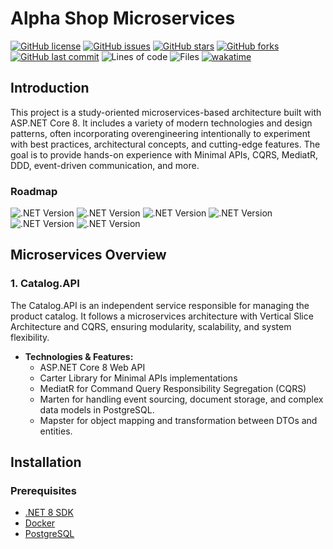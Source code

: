 # Alpha Shop Microservices
[![GitHub license](https://img.shields.io/github/license/ricardocardoso-dev/AlphaShopMicroservices?color=brightgreen)](https://github.com/ricardocardoso-dev/AlphaShopMicroservices/blob/main/LICENSE)
[![GitHub issues](https://img.shields.io/github/issues/ricardocardoso-dev/AlphaShopMicroservices?color=brightgreen)](https://github.com/ricardocardoso-dev/AlphaShopMicroservices/issues)
[![GitHub stars](https://img.shields.io/github/stars/ricardocardoso-dev/AlphaShopMicroservices?color=brightgreen)](https://github.com/ricardocardoso-dev/AlphaShopMicroservices/stargazers)
[![GitHub forks](https://img.shields.io/github/forks/ricardocardoso-dev/AlphaShopMicroservices?color=brightgreen)](https://github.com/ricardocardoso-dev/AlphaShopMicroservices/network)
[![GitHub last commit](https://img.shields.io/github/last-commit/ricardocardoso-dev/AlphaShopMicroservices?color=brightgreen)](https://github.com/ricardocardoso-dev/AlphaShopMicroservices/commits/main)
![Lines of code](https://tokei.rs/b1/github/ricardocardoso-dev/AlphaShopMicroservices?category=code)
![Files](https://tokei.rs/b1/github/ricardocardoso-dev/AlphaShopMicroservices?category=files)
[![wakatime](https://wakatime.com/badge/user/957be417-f277-4ae4-a449-e6bc5785d785/project/7c0b4c2b-fd48-4ca6-b2db-ec9aefef7da0.svg)](https://wakatime.com/badge/user/957be417-f277-4ae4-a449-e6bc5785d785/project/7c0b4c2b-fd48-4ca6-b2db-ec9aefef7da0)


## Introduction
This project is a study-oriented microservices-based architecture built with ASP.NET Core 8. It includes a variety of modern technologies and design patterns, often incorporating overengineering intentionally to experiment with best practices, architectural concepts, and cutting-edge features. The goal is to provide hands-on experience with Minimal APIs, CQRS, MediatR, DDD, event-driven communication, and more.

<h3>Roadmap</h3>  

![.NET Version](https://img.shields.io/badge/Catalog.API-Done-mediumgreen)
![.NET Version](https://img.shields.io/badge/Basket.API-Developing-blue)
![.NET Version](https://img.shields.io/badge/Discount.API-Pending-purple)
![.NET Version](https://img.shields.io/badge/Ordering.API-Pending-purple)
![.NET Version](https://img.shields.io/badge/API_Gateway-Pending-purple)
![.NET Version](https://img.shields.io/badge/Client-Pending-purple)


## Microservices Overview
### 1. **Catalog.API**
The Catalog.API is an independent service responsible for managing the product catalog. It follows a microservices architecture with Vertical Slice Architecture and CQRS, ensuring modularity, scalability, and system flexibility.

- **Technologies & Features:**
  - ASP.NET Core 8 Web API
  - Carter Library for Minimal APIs implementations
  - MediatR for Command Query Responsibility Segregation (CQRS)
  - Marten for handling event sourcing, document storage, and complex data models in PostgreSQL.
  - Mapster for object mapping and transformation between DTOs and entities.

## Installation
### Prerequisites
- [.NET 8 SDK](https://dotnet.microsoft.com/download)
- [Docker](https://www.docker.com/get-started)
- [PostgreSQL](https://www.postgresql.org/download/)
<!-- - [RabbitMQ](https://www.rabbitmq.com/download.html) -->
<!-- - [Redis](https://redis.io/download/) -->

